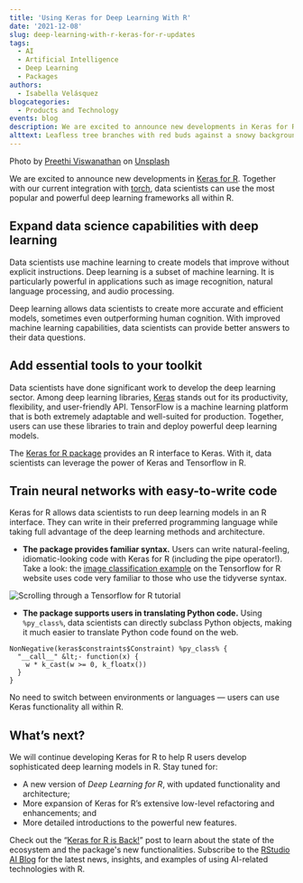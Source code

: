 ```yaml
---
title: 'Using Keras for Deep Learning With R'
date: '2021-12-08'
slug: deep-learning-with-r-keras-for-r-updates
tags:
  - AI
  - Artificial Intelligence
  - Deep Learning
  - Packages
authors:
  - Isabella Velásquez
blogcategories:
  - Products and Technology
events: blog
description: We are excited to announce new developments in Keras for R. Data scientists can use the most popular and powerful deep learning frameworks to guide data-driven decisions, all within R.
alttext: Leafless tree branches with red buds against a snowy background
---
```

<caption>
Photo by <a href="https://unsplash.com/@sallybrad2016?utm_source=unsplash&utm_medium=referral&utm_content=creditCopyText">Preethi Viswanathan</a> on <a href="https://unsplash.com/s/photos/neural-network?utm_source=unsplash&utm_medium=referral&utm_content=creditCopyText">Unsplash</a>
</caption>

We are excited to announce new developments in <a href="https://blogs.rstudio.com/ai/posts/2021-11-18-keras-updates/" target = "_blank">Keras for R</a>. Together with our current integration with <a href="https://torch.mlverse.org/" target = "_blank">torch</a>, data scientists can use the most popular and powerful deep learning frameworks all within R.

## Expand data science capabilities with deep learning

Data scientists use machine learning to create models that improve without explicit instructions. Deep learning is a subset of machine learning. It is particularly powerful in applications such as image recognition, natural language processing, and audio processing.

Deep learning allows data scientists to create more accurate and efficient models, sometimes even outperforming human cognition.  With improved machine learning capabilities, data scientists can provide better answers to their data questions.

## Add essential tools to your toolkit

Data scientists have done significant work to develop the deep learning sector. Among deep learning libraries, <a href="https://keras.io/" target = "_blank">Keras</a> stands out for its productivity, flexibility, and user-friendly API. TensorFlow is a machine learning platform that is both extremely adaptable and well-suited for production. Together, users can use these libraries to train and deploy powerful deep learning models.

The <a href="https://keras.rstudio.com/" target = "_blank">Keras for R package</a> provides an R interface to Keras. With it, data scientists can leverage the power of Keras and Tensorflow in R.

## Train neural networks with easy-to-write code

Keras for R allows data scientists to run deep learning models in an R interface. They can write in their preferred programming language while taking full advantage of the deep learning methods and architecture.

* **The package provides familiar syntax.** Users can write natural-feeling, idiomatic-looking code with Keras for R (including the pipe operator!). Take a look: the <a href="https://tensorflow.rstudio.com/tutorials/beginners/" target = "_blank">image classification example</a> on the Tensorflow for R website uses code very familiar to those who use the tidyverse syntax.

![Scrolling through a Tensorflow for R tutorial](images/image1.gif)

* **The package supports users in translating Python code.** Using `%py_class%`, data scientists can directly subclass Python objects, making it much easier to translate Python code found on the web.

```{{r}}
NonNegative(keras$constraints$Constraint) %py_class% {
  "__call__" &lt;- function(x) {
    w * k_cast(w >= 0, k_floatx())
  }
}
```

No need to switch between environments or languages — users can use Keras functionality all within R.

## What’s next?

We will continue developing Keras for R to help R users develop sophisticated deep learning models in R. Stay tuned for:

* A new version of _Deep Learning for R_, with updated functionality and architecture;
* More expansion of Keras for R’s extensive low-level refactoring and enhancements; and
* More detailed introductions to the powerful new features.

Check out the “<a href="https://blogs.rstudio.com/ai/posts/2021-11-18-keras-updates/" target = "_blank">Keras for R is Back!</a>” post to learn about the state of the ecosystem and the package's new functionalities. Subscribe to the <a href="https://blogs.rstudio.com/ai/" target = "_blank">RStudio AI Blog</a> for the latest news, insights, and examples of using AI-related technologies with R.

